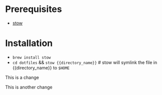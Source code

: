 # Prerequisites

- [stow](https://github.com/aspiers/stow)

# Installation
- `brew install stow`
- `cd dotfiles` && `stow {{directory_name}}` # stow will symlink the file in {{directory_name}} to `$HOME`


This is a change

This is another change


